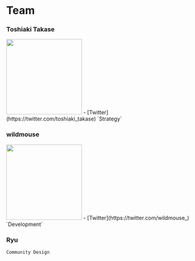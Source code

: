# Team

### Toshiaki Takase

<img src="../assets/images/tt.png" width="200px">  
- [Twitter](https://twitter.com/toshiaki_takase)  
`Strategy`

### wildmouse

<img src="../assets/images/wm.png" width="200px">  
- [Twitter](https://twitter.com/wildmouse_)  
`Development`

### Ryu

`Community Design`
